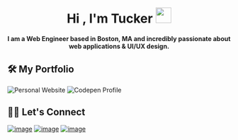 <h1 align="center"> Hi , I'm Tucker <img src="https://media.giphy.com/media/hvRJCLFzcasrR4ia7z/giphy.gif" width="35"></h1>

<h4 align="center">I am a Web Engineer based in Boston, MA and incredibly passionate about web applications & UI/UX design.</h4>

## 🛠️ My Portfolio
![Personal Website](https://img.shields.io/badge/%20tuckermassad-website?style=for-the-badge&label=Personal%20Website&link=https%3A%2F%2Ftuckermassad.com%2F)
![Codepen Profile](https://img.shields.io/badge/-Codepen-61DAFB?style=for-the-badge&logo=codepen&logoColor=ffffff&link=https%3A%2F%2Fcodepen.io%2Ftuckermassad)

## 🙋‍♀️ Let's Connect

[![image](https://img.shields.io/badge/LinkedIn-0077B5?style=for-the-badge&logo=linkedin&logoColor=white)](https://www.linkedin.com/in/TuckerMassad/)
[![image](https://img.shields.io/badge/Twitter-1DA1F2?style=for-the-badge&logo=twitter&logoColor=white)](https://twitter.com/TuckerCodes)
[![image](https://img.shields.io/badge/Gmail-D14836?style=for-the-badge&logo=gmail&logoColor=white)](mailto:tuckermassad@gmail.com)
